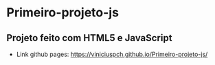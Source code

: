 # Primeiro-projeto-js

## Projeto feito com HTML5 e JavaScript

- Link github pages: 
https://viniciuspch.github.io/Primeiro-projeto-js/